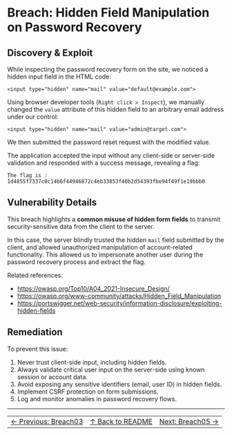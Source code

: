 # Breach: Hidden Field Manipulation on Password Recovery

## Discovery & Exploit

While inspecting the password recovery form on the site, we noticed a hidden input field in the HTML code:

``<input type="hidden" name="mail" value="default@example.com">``

Using browser developer tools (`Right click > Inspect`), we manually changed the `value` attribute of this hidden field to an arbitrary email address under our control:

``<input type="hidden" name="mail" value="admin@target.com">``

We then submitted the password reset request with the modified value.

The application accepted the input without any client-side or server-side validation and responded with a success message, revealing a flag:

``The flag is : 1d4855f7337c0c14b6f44946872c4eb33853f40b2d54393fbe94f49f1e19bbb0``

## Vulnerability Details

This breach highlights a **common misuse of hidden form fields** to transmit security-sensitive data from the client to the server.

In this case, the server blindly trusted the hidden `mail` field submitted by the client, and allowed unauthorized manipulation of account-related functionality. This allowed us to impersonate another user during the password recovery process and extract the flag.

Related references:

- https://owasp.org/Top10/A04_2021-Insecure_Design/
- https://owasp.org/www-community/attacks/Hidden_Field_Manipulation
- https://portswigger.net/web-security/information-disclosure/exploiting-hidden-fields

## Remediation

To prevent this issue:

1. Never trust client-side input, including hidden fields.
2. Always validate critical user input on the server-side using known session or account data.
3. Avoid exposing any sensitive identifiers (email, user ID) in hidden fields.
4. Implement CSRF protection on form submissions.
5. Log and monitor anomalies in password recovery flows.

---
<table width="100%">
  <tr>
    <td align="left"><a href="../Breach03_*/Ressources/writeup.md">← Previous: Breach03</a></td>
    <td align="center"><a href="../../README.md">↑ Back to README</a></td>
    <td align="right"><a href="../Breach05_*/Ressources/writeup.md">Next: Breach05 →</a></td>
  </tr>
</table>
